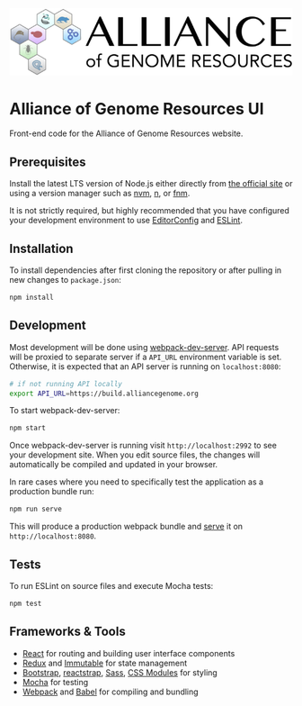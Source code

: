 ![project logo](https://raw.githubusercontent.com/alliance-genome/agr_ui/master/src/containers/layout/agrLogo.png)


# Alliance of Genome Resources UI

Front-end code for the Alliance of Genome Resources website.

## Prerequisites

Install the latest LTS version of Node.js either directly from [the official site](https://nodejs.org/en/download/) or using a version manager such as [nvm](https://github.com/nvm-sh/nvm), [n](https://github.com/tj/n), or [fnm](https://github.com/Schniz/fnm).

It is not strictly required, but highly recommended that you have configured your development environment to use [EditorConfig](https://editorconfig.org/) and [ESLint](https://eslint.org/docs/user-guide/integrations).

## Installation

To install dependencies after first cloning the repository or after pulling in new changes to `package.json`:

```bash
npm install
```

## Development

Most development will be done using [webpack-dev-server](https://webpack.js.org/configuration/dev-server/). API requests will be proxied to separate server if a `API_URL` environment variable is set. Otherwise, it is expected that an API server is running on `localhost:8080`:

```bash
# if not running API locally
export API_URL=https://build.alliancegenome.org 
```

To start webpack-dev-server:

```bash
npm start
```

Once webpack-dev-server is running visit `http://localhost:2992` to see your development site. When you edit source files, the changes will automatically be compiled and updated in your browser.

In rare cases where you need to specifically test the application as a production bundle run:

```bash
npm run serve
```

This will produce a production webpack bundle and [serve](https://github.com/tapio/live-server) it on `http://localhost:8080`.

## Tests
To run ESLint on source files and execute Mocha tests:
```bash
npm test
```

## Frameworks & Tools

* [React](https://reactjs.org/) for routing and building user interface components
* [Redux](https://redux.js.org/) and [Immutable](https://immutable-js.github.io/immutable-js/) for state management
* [Bootstrap](https://getbootstrap.com/), [reactstrap](https://reactstrap.github.io), [Sass](https://sass-lang.com/), [CSS Modules](https://github.com/css-modules/css-modules) for styling
* [Mocha](https://mochajs.org/) for testing
* [Webpack](https://webpack.js.org/) and [Babel](https://babeljs.io/) for compiling and bundling
